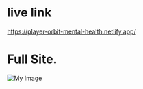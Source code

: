 # live link
<https://player-orbit-mental-health.netlify.app/>

# Full Site.
![My Image](https://i.ibb.co/yN6pcR9/player-orbit-mental-health-netlify-app.png)